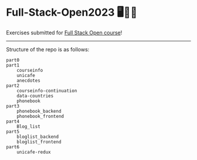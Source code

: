 # Full-Stack-Open2023 🖥️🚀🌠
Exercises submitted for [Full Stack Open course](https://fullstackopen.com/en/)!

___

Structure of the repo is as follows:
~~~
part0
part1
    courseinfo
    unicafe
    anecdotes
part2
    courseinfo-continuation
    data-countries
    phonebook
part3
    phonebook_backend
    phonebook_frontend
part4
    Blog_list
part5
    bloglist_backend
    bloglist_frontend
part6
    unicafe-redux


~~~
